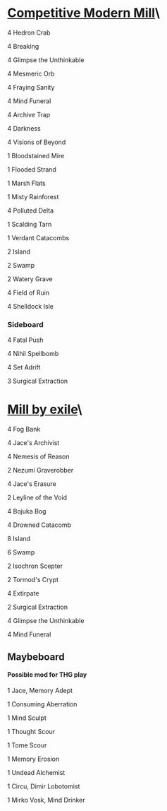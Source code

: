 # [Competitive Modern Mill](http://tappedout.net/mtg-decks/competitive-modern-mill-2/)\

4 Hedron Crab

4 Breaking

4 Glimpse the Unthinkable

4 Mesmeric Orb

4 Fraying Sanity

4 Mind Funeral

4 Archive Trap

4 Darkness

4 Visions of Beyond

1 Bloodstained Mire

1 Flooded Strand

1 Marsh Flats

1 Misty Rainforest

4 Polluted Delta

1 Scalding Tarn

1 Verdant Catacombs

2 Island

2 Swamp

2 Watery Grave

4 Field of Ruin

4 Shelldock Isle

### Sideboard
4 Fatal Push

4 Nihil Spellbomb

4 Set Adrift

3 Surgical Extraction



# [Mill by exile](http://tappedout.net/mtg-decks/mill-by-exile/)\

4 Fog Bank

4 Jace's Archivist

4 Nemesis of Reason

2 Nezumi Graverobber

4 Jace's Erasure

2 Leyline of the Void

4 Bojuka Bog

4 Drowned Catacomb

8 Island

6 Swamp

2 Isochron Scepter

2 Tormod's Crypt

4 Extirpate

2 Surgical Extraction

4 Glimpse the Unthinkable

4 Mind Funeral

## Maybeboard 
#### Possible mod for THG play

1 Jace, Memory Adept

1 Consuming Aberration

1 Mind Sculpt

1 Thought Scour

1 Tome Scour

1 Memory Erosion

1 Undead Alchemist

1 Circu, Dimir Lobotomist

1 Mirko Vosk, Mind Drinker
